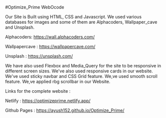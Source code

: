 #Optimize_Prime
WebOcode

Our Site is Built using HTML, CSS and Javascript. We used various databases for images and some of them are Alphacoders, Wallpaper_cave and Unsplash.

Alphacoders: https://wall.alphacoders.com/

Wallpapercave : https://wallpapercave.com/

Unsplash : https://unsplash.com/

We have also used Flexbox and Media_Query for the site to be responsive in different screen sizes. We've also used responsive cards in our website. We've used sticky navbar and CSS Grid feature. We,ve used smooth scroll feature. We,ve applied rbg scrollbar in our Website.

Links for the complete website :

Netlify : https://optimizeprime.netlify.app/

Github Pages : https://ayush152.github.io/Optimize_Prime/